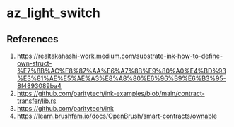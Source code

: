 # az_light_switch

## References

1. https://realtakahashi-work.medium.com/substrate-ink-how-to-define-own-struct-%E7%8B%AC%E8%87%AA%E6%A7%8B%E9%80%A0%E4%BD%93%E3%81%AE%E5%AE%A3%E8%A8%80%E6%96%B9%E6%B3%95-8f4893089ba4
2. https://github.com/paritytech/ink-examples/blob/main/contract-transfer/lib.rs
3. https://github.com/paritytech/ink
4. https://learn.brushfam.io/docs/OpenBrush/smart-contracts/ownable
